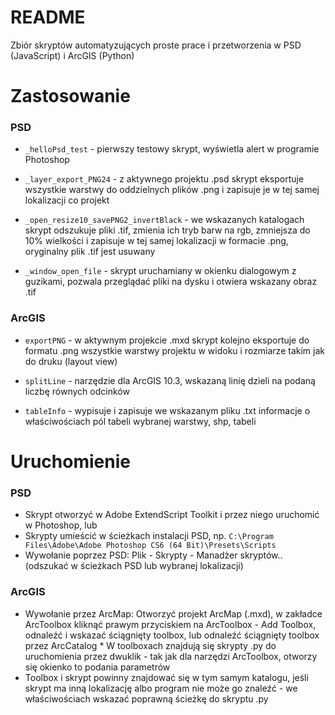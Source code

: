 # README #

Zbiór skryptów automatyzujących proste prace i przetworzenia w PSD (JavaScript) i ArcGIS (Python)

# Zastosowanie #

### PSD ###

* `_helloPsd_test` - pierwszy testowy skrypt, wyświetla alert w programie Photoshop

* `_layer_export_PNG24` - z aktywnego projektu .psd skrypt eksportuje wszystkie warstwy do oddzielnych plików .png i zapisuje je w tej samej lokalizacji co projekt

* `_open_resize10_savePNG2_invertBlack` - we wskazanych katalogach skrypt odszukuje pliki .tif, zmienia ich tryb barw na rgb, zmniejsza do 10% wielkości i zapisuje w tej samej lokalizacji w formacie .png, oryginalny plik .tif jest usuwany

* `_window_open_file` - skrypt uruchamiany w okienku dialogowym z guzikami, pozwala przeglądać pliki na dysku i otwiera wskazany obraz .tif

### ArcGIS ###

* `exportPNG` - w aktywnym projekcie .mxd skrypt kolejno eksportuje do formatu .png wszystkie warstwy projektu w widoku i rozmiarze takim jak do druku (layout view)

* `splitLine` - narzędzie dla ArcGIS 10.3, wskazaną linię dzieli na podaną liczbę równych odcinków

* `tableInfo` - wypisuje i zapisuje we wskazanym pliku .txt informacje o właściwościach pól tabeli wybranej warstwy, shp, tabeli

# Uruchomienie #

### PSD ###

* Skrypt otworzyć w Adobe ExtendScript Toolkit i przez niego uruchomić w Photoshop, lub
* Skrypty umieścić w ścieżkach instalacji PSD, np. `C:\Program Files\Adobe\Adobe Photoshop CS6 (64 Bit)\Presets\Scripts`
* Wywołanie poprzez PSD: Plik - Skrypty - Manadżer skryptów.. (odszukać w ścieżkach PSD lub wybranej lokalizacji)

### ArcGIS ###

* Wywołanie przez ArcMap: Otworzyć projekt ArcMap (.mxd), w zakładce ArcToolbox kliknąć prawym przyciskiem na ArcToolbox - Add Toolbox, odnaleźć i wskazać ściągnięty toolbox, lub odnaleźć ściągnięty toolbox przez ArcCatalog * W toolboxach znajdują się skrypty .py do uruchomienia przez dwuklik - tak jak dla narzędzi ArcToolbox, otworzy się okienko to podania parametrów
* Toolbox i skrypt powinny znajdować się w tym samym katalogu, jeśli skrypt ma inną lokalizację albo program nie może go znaleźć - we właściwościach wskazać poprawną ścieżkę do skryptu .py